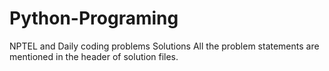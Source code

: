# Python-Programing
 NPTEL and Daily coding problems Solutions
 All the problem statements are mentioned in the header of solution files.
